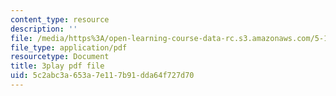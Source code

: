```yaml
---
content_type: resource
description: ''
file: /media/https%3A/open-learning-course-data-rc.s3.amazonaws.com/5-111-principles-of-chemical-science-fall-2008/5c2abc3a653a7e117b91dda64f727d70_MBz0swcfztQ.pdf
file_type: application/pdf
resourcetype: Document
title: 3play pdf file
uid: 5c2abc3a-653a-7e11-7b91-dda64f727d70
---
```

